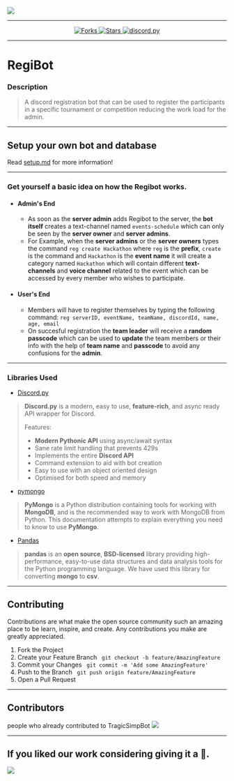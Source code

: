 <img src="https://github.com/JayP09/TragicSimpBot/blob/main/assets/logo.png" align="center" />
<br/>

---

<p align="center">
 
  <a href="https://github.com/BeLazy167/RegiBot/network/members">
     <img alt="Forks" src="https://img.shields.io/github/forks/BeLazy167/RegiBot?color=yellow&style=for-the-badge">
  </a>
  <a href="https://github.com/BeLazy167/RegiBot/stargazers">
    <img alt="Stars" src="https://img.shields.io/github/stars/BeLazy167/RegiBot?color=violet&style=for-the-badge">
  </a>
  <a href="https://github.com/BeLazy167/RegiBot/blob/final-push/LICENSE">
     <img src="https://img.shields.io/github/license/BeLazy167/RegiBot?color=orange&style=for-the-badge" alt="discord.py">
  </a>
</p>

---

# RegiBot
### Description
>
>A discord registration bot that can be used to register the participants in a specific tournament or competition reducing the work load for the admin.

---

## Setup your own bot and database
Read [setup.md](https://github.com/BeLazy167/RegiBot/blob/final-push/setup.md) for more information! 

---

### Get yourself a basic idea on how the Regibot works.
- #### Admin's End
  - As soon as the **server admin** adds Regibot to the server, the **bot itself** creates a text-channel named `events-schedule` which can only be seen by the **server owner** and **server admins**.
  - For Example, when the **server admins** or the **server owners** types the command `reg create Hackathon` where `reg` is the **prefix**, `create` is the command and `Hackathon` is the **event name** it will create a category named `Hackathon` which will contain different **text-channels** and **voice channel** related to the event which can be accessed by every member who wishes to participate.
- #### User's End 
    - Members will have to register themselves by typing the following command:
    `reg serverID, eventName, teamName, discordId, name, age, email`
    <!-- For Example:
    Leader's Info followed by teammates where teammates info will be continued after the leader's info separating with a ','
    `reg serverID, Hackathon, LaziX, discordId, Rutvik, 21, rj@gmail.com` -->
    - On succesful registration the **team leader** will receive a **random passcode** which can be used to **update** the team members or their info with the help of **team name** and **passcode** to avoid any confusions for the **admin**.

---

### Libraries Used
- [Discord.py](https://discordpy.readthedocs.io/en/latest/api.html#)
>**Discord.py** is a modern, easy to use, **feature-rich**, and async ready API wrapper for Discord.
> 
>Features:
  >- **Modern Pythonic API** using async/await syntax
  >- Sane rate limit handling that prevents 429s
  >- Implements the entire **Discord API**
  >- Command extension to aid with bot creation
  >- Easy to use with an object oriented design
  >- Optimised for both speed and memory

- [pymongo](https://docs.mongodb.com/drivers/pymongo/)
> **PyMongo** is a Python distribution containing tools for working with **MongoDB**, and is the recommended way to work with MongoDB from Python. This documentation attempts to explain everything you need to know to use **PyMongo**.

- [Pandas](https://pandas.pydata.org/pandas-docs/stable/)
> **pandas** is an **open source**, **BSD-licensed** library providing high-performance, easy-to-use data structures and data analysis tools for the Python programming language. We have used this library for converting **mongo** to **csv**.

---

## Contributing 

Contributions are what make the open source community such an amazing place to be learn, inspire, and create. Any contributions you make are greatly appreciated.

1. Fork the Project
2. Create your Feature Branch ``` git checkout -b feature/AmazingFeature```
3. Commit your Changes ``` git commit -m 'Add some AmazingFeature'```
4. Push to the Branch ``` git push origin feature/AmazingFeature```
5. Open a Pull Request

---

## Contributors
people who already contributed to TragicSimpBot
<a href="https://github.com/BeLazy167/RegiBot/graphs/contributors">
  <img src="https://contrib.rocks/image?repo=BeLazy167/RegiBot" />
</a>

---

## If you liked our work considering giving it a 🌟.
![](https://media.giphy.com/media/ip6n2oVNZBHiM/giphy.gif)
